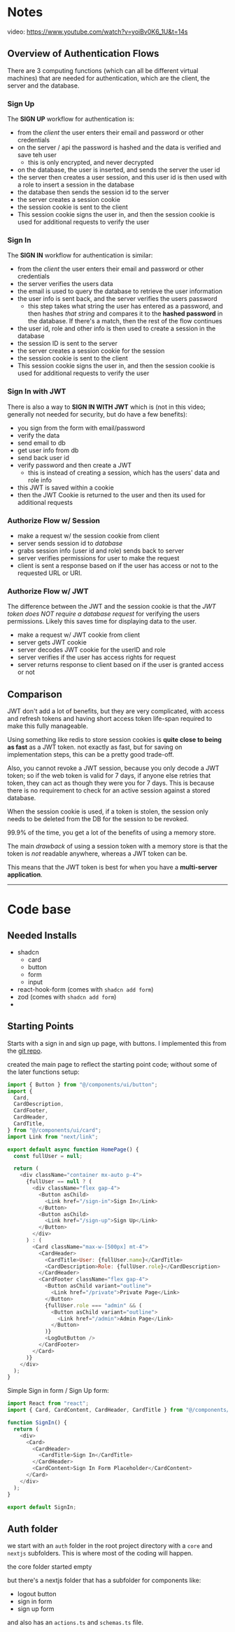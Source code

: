 <!-- markdownlint-disable MD025 -->

# Notes

video: <https://www.youtube.com/watch?v=yoiBv0K6_1U&t=14s>

## Overview of Authentication Flows

There are 3 computing functions (which can all be different virtual machines) that are needed for authentication, which are the client, the server and the database.

### Sign Up

The **SIGN UP** workflow for authentication is:

- from the _client_ the user enters their email and password or other credentials
- on the server / api the password is hashed and the data is verified and save teh user
  - this is only encrypted, and never decrypted
- on the database, the user is inserted, and sends the server the user id
- the server then creates a user session, and this user id is then used with a role to insert a session in the database
- the database then sends the session id to the server
- the server creates a session cookie
- the session cookie is sent to the client
- This session cookie signs the user in, and then the session cookie is used for additional requests to verify the user

### Sign In

The **SIGN IN** workflow for authentication is similar:

- from the _client_ the user enters their email and password or other credentials
- the server verifies the users data
- the email is used to query the database to retrieve the user information
- the user info is sent back, and the server verifies the users password
  - this step takes what string the user has entered as a password, and then hashes _that string_ and compares it to the **hashed password** in the database. If there's a match, then the rest of the flow continues
- the user id, role and other info is then used to create a session in the database
- the session ID is sent to the server
- the server creates a session cookie for the session
- the session cookie is sent to the client
- This session cookie signs the user in, and then the session cookie is used for additional requests to verify the user

### Sign In with JWT

There is also a way to **SIGN IN WITH JWT** which is (not in this video; generally not needed for security, but do have a few benefits):

- you sign from the form with email/password
- verify the data
- send email to db
- get user info from db
- send back user id
- verify password and then create a JWT
  - this is instead of creating a session, which has the users' data and role info
- this JWT is saved within a cookie
- then the JWT Cookie is returned to the user and then its used for additional requests

### Authorize Flow w/ Session

- make a request w/ the session cookie from client
- server sends session id to _database_
- grabs session info (user id and role) sends back to server
- server verifies permissions for user to make the request
- client is sent a response based on if the user has access or not to the requested URL or URI.

### Authorize Flow w/ JWT

The difference between the JWT and the session cookie is that the _JWT token does NOT require a database request_ for verifying the users permissions. Likely this saves time for displaying data to the user.

- make a request w/ JWT cookie from client
- server gets JWT cookie
- server decodes JWT cookie for the userID and role
- server verifies if the user has access rights for request
- server returns response to client based on if the user is granted access or not

## Comparison

JWT don't add a lot of benefits, but they are very complicated, with access and refresh tokens and having short access token life-span required to make this fully manageable.

Using something like redis to store session cookies is **quite close to being as fast** as a JWT token. not exactly as fast, but for saving on implementation steps, this can be a pretty good trade-off.

Also, you cannot revoke a JWT session, because you only decode a JWT token; so if the web token is valid for 7 days, if anyone else retries that token, they can act as though they were you for 7 days. This is because there is no requirement to check for an active session against a stored database.

When the session cookie is used, if a token is stolen, the session only needs to be deleted from the DB for the session to be revoked.

99.9% of the time, you get a lot of the benefits of using a memory store.

The main _drawback_ of using a session token with a memory store is that the token is _not_ readable anywhere, whereas a JWT token can be.

This means that the JWT token is best for when you have a **multi-server application**.

---

# Code base

## Needed Installs

- shadcn
  - card
  - button
  - form
  - input
- react-hook-form (comes with `shadcn add form`)
- zod (comes with `shadcn add form`)
-

## Starting Points

Starts with a sign in and sign up page, with buttons. I implemented this from the [git repo](https://github.com/WebDevSimplified/custom-nextjs-authentication/blob/main/src/app/page.tsx).

created the main page to reflect the starting point code; without some of the later functions setup:

```javascript
import { Button } from "@/components/ui/button";
import {
  Card,
  CardDescription,
  CardFooter,
  CardHeader,
  CardTitle,
} from "@/components/ui/card";
import Link from "next/link";

export default async function HomePage() {
  const fullUser = null;

  return (
    <div className="container mx-auto p-4">
      {fullUser == null ? (
        <div className="flex gap-4">
          <Button asChild>
            <Link href="/sign-in">Sign In</Link>
          </Button>
          <Button asChild>
            <Link href="/sign-up">Sign Up</Link>
          </Button>
        </div>
      ) : (
        <Card className="max-w-[500px] mt-4">
          <CardHeader>
            <CardTitle>User: {fullUser.name}</CardTitle>
            <CardDescription>Role: {fullUser.role}</CardDescription>
          </CardHeader>
          <CardFooter className="flex gap-4">
            <Button asChild variant="outline">
              <Link href="/private">Private Page</Link>
            </Button>
            {fullUser.role === "admin" && (
              <Button asChild variant="outline">
                <Link href="/admin">Admin Page</Link>
              </Button>
            )}
            <LogOutButton />
          </CardFooter>
        </Card>
      )}
    </div>
  );
}
```

Simple Sign in form / Sign Up form:

```javascript
import React from "react";
import { Card, CardContent, CardHeader, CardTitle } from "@/components/ui/card";

function SignIn() {
  return (
    <div>
      <Card>
        <CardHeader>
          <CardTitle>Sign In</CardTitle>
        </CardHeader>
        <CardContent>Sign In Form Placeholder</CardContent>
      </Card>
    </div>
  );
}

export default SignIn;
```

## Auth folder

we start with an `auth` folder in the root project directory with a `core` and `nextjs` subfolders. This is where most of the coding will happen.

the core folder started empty

but there's a nextjs folder that has a subfolder for components like:

- logout button
- sign in form
- sign up form

and also has an `actions.ts` and `schemas.ts` file.
